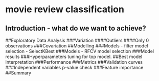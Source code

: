 # movie review classification

## Introduction - what do we want to achieve?
##Exploratory Data Analysis
###Variation
####Outliers
####Only 0 observations
###Covariation
##Modelling
###Models - filter model selection - SelectKBest
###Models - RFCV model selection
###Model results
###Hyperparameters tuning for top model.
##Best model Interpretation
###Performance
###Metrics
###Validation curves
###Independent variables p-value check
###Feature importance
##Summary
